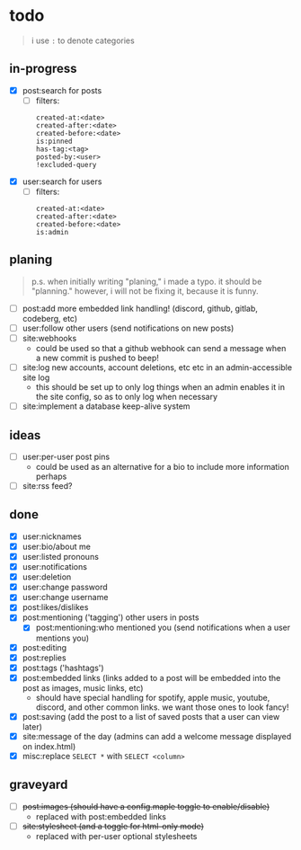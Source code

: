 # todo

> i use `:` to denote categories

## in-progress

- [x] post:search for posts
	- [ ] filters:
		```
		created-at:<date>
		created-after:<date>
		created-before:<date>
		is:pinned
		has-tag:<tag>
		posted-by:<user>
		!excluded-query
		```
- [x] user:search for users
	- [ ] filters:
		```
		created-at:<date>
		created-after:<date>
		created-before:<date>
		is:admin
		```

## planing

> p.s. when initially writing "planing," i made a typo. it should be "planning."
> however, i will not be fixing it, because it is funny.

- [ ] post:add more embedded link handling! (discord, github, gitlab, codeberg, etc)
- [ ] user:follow other users (send notifications on new posts)
- [ ] site:webhooks
	- could be used so that a github webhook can send a message when a new commit is pushed to beep!
- [ ] site:log new accounts, account deletions, etc etc in an admin-accessible site log
	- this should be set up to only log things when an admin enables it in the site config, so as to only log when necessary
- [ ] site:implement a database keep-alive system

## ideas

- [ ] user:per-user post pins
	- could be used as an alternative for a bio to include more information perhaps
- [ ] site:rss feed?

## done

- [x] user:nicknames
- [x] user:bio/about me
- [x] user:listed pronouns
- [x] user:notifications
- [x] user:deletion
- [x] user:change password
- [x] user:change username
- [x] post:likes/dislikes
- [x] post:mentioning ('tagging') other users in posts
	- [x] post:mentioning:who mentioned you (send notifications when a user mentions you)
- [x] post:editing
- [x] post:replies
- [x] post:tags ('hashtags')
- [x] post:embedded links (links added to a post will be embedded into the post
as images, music links, etc)
	- should have special handling for spotify, apple music, youtube,
	discord, and other common links. we want those ones to look fancy!
- [x] post:saving (add the post to a list of saved posts that a user can view later)
- [x] site:message of the day (admins can add a welcome message displayed on index.html)
- [x] misc:replace `SELECT *` with `SELECT <column>`

## graveyard

- [ ] ~~post:images (should have a config.maple toggle to enable/disable)~~
	- replaced with post:embedded links
- [ ] ~~site:stylesheet (and a toggle for html-only mode)~~
	- replaced with per-user optional stylesheets
